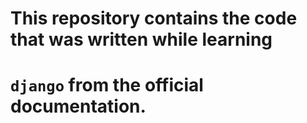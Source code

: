 # This repository contains the code that was written while learning
# `django` from the official documentation.
